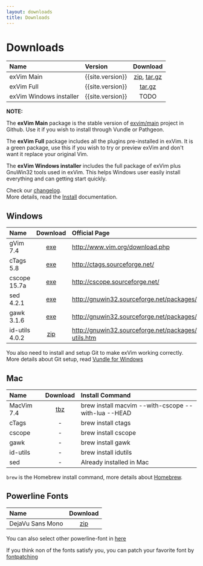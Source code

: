 ```yaml
---
layout: downloads
title: Downloads
---
```


# Downloads

| Name                    | Version          | Download                                                                                                                                   |
| :--------------         | :---------       | :-----------------------------------------:                                                                                                |
| exVim Main              | {{site.version}} | [zip](https://github.com/exvim/main/archive/{{site.version}}.zip), [tar.gz](https://github.com/exvim/main/archive/{{site.version}}.tar.gz) |
| exVim Full              | {{site.version}} | [tar.gz](exvim-{{site.version}}.tar.gz)                                                                                                    |
| exVim Windows installer | {{site.version}} | TODO                                                                                                                                       |

**NOTE:** 
    
The **exVim Main** package is the stable version of [exvim/main](https://github.com/exvim/main) 
project in Github. Use it if you wish to install through Vundle or Pathgeon.

The **exVim Full** package includes all the plugins pre-installed in exVim. It is a green 
package, use this if you wish to try or preview exVim and don't want it replace your
original Vim.

The **exVim Windows installer** includes the full package of exVim plus GnuWin32 tools used
in exVim. This helps Windows user easily install everything and can getting start quickly.

Check our [changelog](https://github.com/exvim/main/releases).   
More details, read the [Install]({{site.baseurl}}docs/install) documentation.

## Windows

| Name           | Download           | Official Page                                         |
| :------------- | :----------------: | :---------------------------------------------------- |
| gVim 7.4       | [exe](gvim74.exe)  | http://www.vim.org/download.php                       |
| cTags 5.8      | [exe](ctags.exe)   | http://ctags.sourceforge.net/                         |
| cscope 15.7a   | [exe](cscope.exe)  | http://cscope.sourceforge.net/                        |
| sed 4.2.1      | [exe](sed.exe)     | http://gnuwin32.sourceforge.net/packages/sed.htm      |
| gawk 3.1.6     | [exe](gawk.exe)    | http://gnuwin32.sourceforge.net/packages/gawk.htm     |
| id-utils 4.0.2 | [zip](idutils.zip) | http://gnuwin32.sourceforge.net/packages/id-utils.htm |

You also need to install and setup Git to make exVim working correctly. More details about Git
setup, read [Vundle for Windows](https://github.com/gmarik/Vundle.vim/wiki/Vundle-for-Windows)

## Mac

| Name          | Download                                    | Install Command                                     |
| :------------ | :-----------------------------------------: | :-------------------------------------------------- |
| MacVim 7.4    | [tbz](MacVim-snapshot-70-Mountain-Lion.tbz) | brew install macvim --with-cscope --with-lua --HEAD |
| cTags         | -                                           | brew install ctags                                  |
| cscope        | -                                           | brew install cscope                                 |
| gawk          | -                                           | brew install gawk                                   |
| id-utils      | -                                           | brew install idutils                                |
| sed           | -                                           | Already installed in Mac                            |

`brew` is the Homebrew install command, more details about [Homebrew](http://brew.sh/).

## Powerline Fonts

| Name             | Download                                    |
| :--------------- | :-----------------------------------------: |
| DejaVu Sans Mono | [zip](DejaVuSansMono-for-powerline.zip)     |

You can also select other powerline-font in [here](https://github.com/Lokaltog/powerline-fonts)

If you think non of the fonts satisfy you, you can patch your favorite font by 
[fontpatching](https://powerline.readthedocs.org/en/latest/fontpatching.html) 

